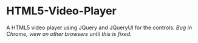 # HTML5-Video-Player
A HTML5 video player using JQuery and JQueryUI for the controls.
*Bug in Chrome, view on other browsers until this is fixed.*
